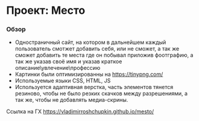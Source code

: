 # Проект: Место

### Обзор

* Одностраничный сайт, на котором в дальнейшем каждый пользователь смотжет добавить себя, или не сможет, а так же сможет добавить те места где он побывал приложив фоотграфию, а так же указав своё имя и указав краткое описание\увлечение\профессию
* Картинки были оптимизированны на https://tinypng.com/
* Используемые языки CSS, HTML, JS
* Используется адаптивная верстка, часть элементов тянется резиново, чтобы не было резких скачков между разрешениями, а так же, чтобы не добавлять медиа-скрины.

Ссылка на ГХ https://vladimirroshchupkin.github.io/mesto/